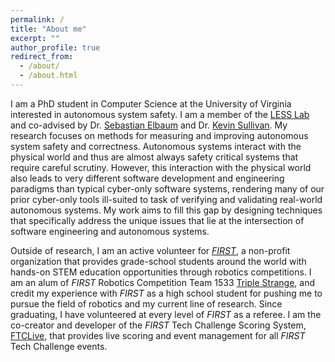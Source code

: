 ```yaml
---
permalink: /
title: "About me"
excerpt: ""
author_profile: true
redirect_from: 
  - /about/
  - /about.html
---
```


I am a PhD student in Computer Science at the University of Virginia interested in autonomous system safety. 
I am a member of the [LESS Lab](https://less-lab-uva.github.io/) and co-advised by Dr. [Sebastian Elbaum](https://www.cs.virginia.edu/~se4ja/) and Dr. [Kevin Sullivan](https://engineering.virginia.edu/faculty/kevin-sullivan).
My research focuses on methods for measuring and improving autonomous system safety and correctness. 
Autonomous systems interact with the physical world and thus are almost always safety critical systems that require careful scrutiny.
However, this interaction with the physical world also leads to very different software development and engineering paradigms than typical cyber-only software systems,
rendering many of our prior cyber-only tools ill-suited to task of verifying and validating real-world autonomous systems.
My work aims to fill this gap by designing techniques that specifically address the unique issues that lie at the intersection of software engineering and autonomous systems.

Outside of research, I am an active volunteer for [*FIRST*](https://www.firstinspires.org/), a non-profit organization that provides grade-school students around the world with hands-on STEM education opportunities through robotics competitions. I am an alum of *FIRST* Robotics Competition Team 1533 [Triple Strange](https://ecgrobotics.org/), and credit my experience with *FIRST* as a high school student for pushing me to pursue the field of robotics and my current line of research. Since graduating, I have volunteered at every level of *FIRST* as a referee. I am the co-creator and developer of the *FIRST* Tech Challenge Scoring System, [FTCLive](https://github.com/FIRST-Tech-Challenge/scorekeeper), that provides live scoring and event management for all *FIRST* Tech Challenge events. 